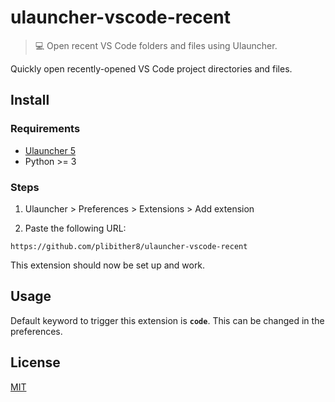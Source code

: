 # ulauncher-vscode-recent

> 💻 Open recent VS Code folders and files using Ulauncher.

Quickly open recently-opened VS Code project directories and files.

## Install

### Requirements

- [Ulauncher 5](https://ulauncher.io/)
- Python >= 3

### Steps

1. Ulauncher > Preferences > Extensions > Add extension

2. Paste the following URL:

```
https://github.com/plibither8/ulauncher-vscode-recent
```

This extension should now be set up and work.

## Usage

Default keyword to trigger this extension is **`code`**. This can be changed in the preferences.

## License

[MIT](LICENSE)
